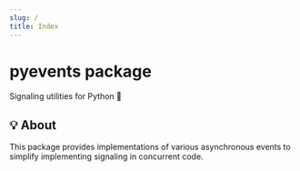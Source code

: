 ```yaml
---
slug: /
title: Index
---
```


# pyevents package

Signaling utilities for Python 🐍

## 💡 About

This package provides implementations of various asynchronous events
to simplify implementing signaling in concurrent code.
